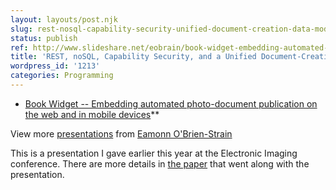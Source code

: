 ```yaml
---
layout: layouts/post.njk
slug: rest-nosql-capability-security-unified-document-creation-data-model
status: publish
ref: http://www.slideshare.net/eobrain/book-widget-embedding-automated-photodocument-publication-on-the-web-and-in-mobile-devices
title: 'REST, noSQL, Capability Security, and a Unified Document-Creation Data Model '
wordpress_id: '1213'
categories: Programming
---
```


  * [Book Widget -- Embedding automated photo-document publication on the web and in mobile devices](http://www.slideshare.net/eobrain/book-widget-embedding-automated-photodocument-publication-on-the-web-and-in-mobile-devices)**

View more [presentations](http://www.slideshare.net/) from [Eamonn O'Brien-Strain](http://www.slideshare.net/eobrain)


This is a presentation I gave earlier this year at the Electronic Imaging conference.  There are more details in [the paper](http://www.eamonn.org/blog/?attachment_id=1215) that went along with the presentation.
